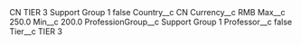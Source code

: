 <?xml version="1.0" encoding="UTF-8"?>
<CustomMetadata xmlns="http://soap.sforce.com/2006/04/metadata" xmlns:xsi="http://www.w3.org/2001/XMLSchema-instance" xmlns:xsd="http://www.w3.org/2001/XMLSchema">
    <label>CN TIER 3 Support Group 1</label>
    <protected>false</protected>
    <values>
        <field>Country__c</field>
        <value xsi:type="xsd:string">CN</value>
    </values>
    <values>
        <field>Currency__c</field>
        <value xsi:type="xsd:string">RMB</value>
    </values>
    <values>
        <field>Max__c</field>
        <value xsi:type="xsd:double">250.0</value>
    </values>
    <values>
        <field>Min__c</field>
        <value xsi:type="xsd:double">200.0</value>
    </values>
    <values>
        <field>ProfessionGroup__c</field>
        <value xsi:type="xsd:string">Support Group 1</value>
    </values>
    <values>
        <field>Professor__c</field>
        <value xsi:type="xsd:boolean">false</value>
    </values>
    <values>
        <field>Tier__c</field>
        <value xsi:type="xsd:string">TIER 3</value>
    </values>
</CustomMetadata>
